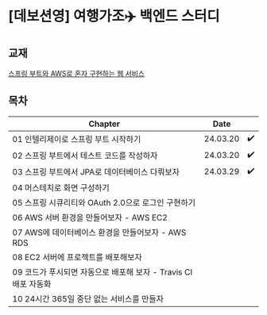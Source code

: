# [데보션영] 여행가조✈️ 백엔드 스터디

## 교재
[스프링 부트와 AWS로 혼자 구현하는 웹 서비스](https://m.yes24.com/Goods/Detail/83849117)

## 목차
|Chapter|Date||
|---------|---------|----|
|01 인텔리제이로 스프링 부트 시작하기|24.03.20|✔️|
|02 스프링 부트에서 테스트 코드를 작성하자|24.03.20|✔️|
|03 스프링 부트에서 JPA로 데이터베이스 다뤄보자|24.03.29|✔️|
|04 머스테치로 화면 구성하기|||
|05 스프링 시큐리티와 OAuth 2.0으로 로그인 구현하기|||
|06 AWS 서버 환경을 만들어보자 - AWS EC2|||
|07 AWS에 데이터베이스 환경을 만들어보자 - AWS RDS|||
|08 EC2 서버에 프로젝트를 배포해보자|||
|09 코드가 푸시되면 자동으로 배포해 보자 - Travis CI 배포 자동화|||
|10 24시간 365일 중단 없는 서비스를 만들자|||
